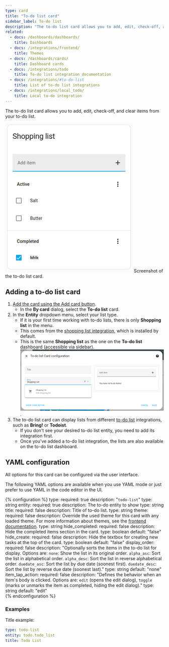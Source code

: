 ```yaml
---
type: card
title: "To-do list card"
sidebar_label: To-do list
description: "The to-do list card allows you to add, edit, check-off, and clear items from your to-do list."
related:
  - docs: /dashboards/dashboards/
    title: Dashboards
  - docs: /integrations/frontend/
    title: Themes
  - docs: /dashboards/cards/
    title: Dashboard cards
  - docs: /integrations/todo
    title: To-do list integration documentation
  - docs: /integrations/#to-do-list
    title: List of to-do list integrations
  - docs: /integrations/local_todo/
    title: Local to-do integration
---
```


The to-do list card allows you to add, edit, check-off, and clear items from your to-do list.

<p class='img'>
<img src='/images/dashboards/todo-list_card_shopping-list.png' alt='Screenshot of the to-do list card'>
Screenshot of the to-do list card.
</p>

## Adding a to-do list card

1. [Add the card using the Add card button](/dashboards/cards/#adding-cards-to-your-dashboard).
   - In the **By card** dialog, select the **To-do list** card.
2. In the **Entity** dropdown menu, select your list type.
   - If it is your first time working with to-do lists, there is only **Shopping list** in the menu.
   - This comes from the [shopping list integration](/integrations/shopping_list/), which is installed by default.
   - This is the same **Shopping list** as the one on the **To-do list** dashboard (accessible via sidebar).
   ![To-do card, list entities](/images/dashboards/cards-todo.png).
3. The to-do list card can display lists from different [to-do list](/integrations/#to-do-list) integrations, such as **Bring!** or **Todoist**.
   - If you don't see your desired to-do list entity, you need to add its integration first.
   - Once you've added a to-do list integration, the lists are also available on the to-do list dashboard.

## YAML configuration

All options for this card can be configured via the user interface.

The following YAML options are available when you use YAML mode or just prefer to use YAML in the code editor in the UI.

{% configuration %}
type:
  required: true
  description: "`todo-list`"
  type: string
entity:
  required: true
  description: The to-do entity to show
  type: string
title:
  required: false
  description: Title of to-do list.
  type: string
theme:
  required: false
  description: Override the used theme for this card with any loaded theme. For more information about themes, see the [frontend documentation](/integrations/frontend/).
  type: string
hide_completed:
  required: false
  description: Hide the completed items section in the card.
  type: boolean
  default: "false"
hide_create:
  required: false
  description: Hide the textbox for creating new tasks at the top of the card.
  type: boolean
  default: "false"
display_order:
  required: false
  description: "Optionally sorts the items in the to-do list for display. Options are: `none`: Show the list in its original order. `alpha_asc`: Sort the list in alphabetical order. `alpha_desc`: Sort the list in reverse alphabetical order. `duedate_asc`: Sort the list by due date (soonest first). `duedate_desc`: Sort the list by reverse due date (soonest last)."
  type: string
  default: "none"
item_tap_action:
  required: false
  description: "Defines the behavior when an item's body is clicked. Options are: `edit` (opens the edit dialog), `toggle` (marks or unmarks the item as completed, hiding the edit dialog)."
  type: string
  default: "edit"  
{% endconfiguration %}

### Examples

Title example:

```yaml
type: todo-list
entity: todo.todo_list
title: Todo List
```
